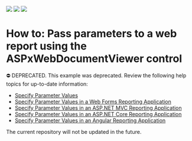 <!-- default badges list -->
![](https://img.shields.io/endpoint?url=https://codecentral.devexpress.com/api/v1/VersionRange/128602222/22.2.6%2B)
[![](https://img.shields.io/badge/Open_in_DevExpress_Support_Center-FF7200?style=flat-square&logo=DevExpress&logoColor=white)](https://supportcenter.devexpress.com/ticket/details/E4461)
[![](https://img.shields.io/badge/📖_How_to_use_DevExpress_Examples-e9f6fc?style=flat-square)](https://docs.devexpress.com/GeneralInformation/403183)
<!-- default badges end -->

# How to: Pass parameters to a web report using the ASPxWebDocumentViewer control

⛔ DEPRECATED. This example was deprecated. Review the following help topics for up-to-date information:

- [Specify Parameter Values](https://docs.devexpress.com/XtraReports/402961/detailed-guide-to-devexpress-reporting/use-report-parameters/specify-parameter-values)
- [Specify Parameter Values in a Web Forms Reporting Application](https://docs.devexpress.com/XtraReports/401931/web-reporting/asp-net-webforms-reporting/document-viewer-in-asp-net-webforms-reporting/customization/specify-parameter-values)
- [Specify Parameter Values in an ASP.NET MVC Reporting Application](https://docs.devexpress.com/XtraReports/403221/web-reporting/asp-net-mvc-reporting/report-parameters-in-asp-net-mvc-applications/specify-parameter-values)
- [Specify Parameter Values in an ASP.NET Core Reporting Application](https://docs.devexpress.com/XtraReports/403229/web-reporting/asp-net-core-reporting/report-parameters-in-asp-net-core-applications/specify-parameter-values)
- [Specify Parameter Values in an Angular Reporting Application](https://docs.devexpress.com/XtraReports/401930/web-reporting/javascript-reporting/angular/document-viewer/quick-start/specify-parameter-values)

The current repository will not be updated in the future.
